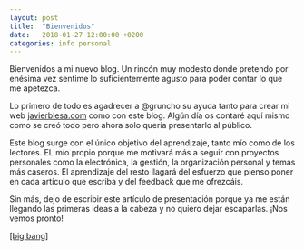 ```yaml
---
layout: post
title:  "Bienvenidos"
date:   2018-01-27 12:00:00 +0200
categories: info personal
---
```

Bienvenidos a mi nuevo blog. Un rincón muy modesto donde pretendo por enésima vez sentime lo suficientemente agusto para poder contar lo que me apetezca. 

Lo primero de todo es agadrecer a @gruncho su ayuda tanto para crear mi web [javierblesa.com](http://javierblesa.com) como con este blog. Algún día os contaré aquí mismo como se creó todo pero ahora solo quería presentarlo al público.

Este blog surge con el único objetivo del aprendizaje, tanto mío como de los lectores. EL mío propio porque me motivará más a seguir con proyectos personales como la electrónica, la gestión, la organización personal y temas más caseros. El aprendizaje del resto llagará del esfuerzo que pienso poner en cada artículo que escriba y del feedback que me ofrezcáis.

Sin más, dejo de escribir este artículo de presentación porque ya me están llegando las primeras ideas a la cabeza y no quiero dejar escaparlas. ¡Nos vemos pronto!

[[big bang]]({{"/assets/big-bang.jpg"}})

